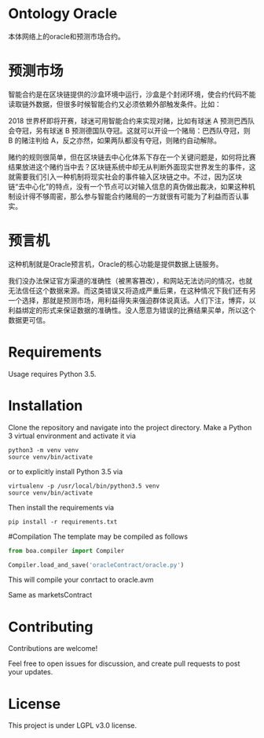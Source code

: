 # Ontology Oracle
本体网络上的oracle和预测市场合约。

# 预测市场
智能合约是在区块链提供的沙盒环境中运行，沙盒是个封闭环境，使合约代码不能读取链外数据，但很多时候智能合约又必须依赖外部触发条件。比如：

2018 世界杯即将开赛，球迷可用智能合约来实现对赌，比如有球迷 A 预测巴西队会夺冠，另有球迷 B 预测德国队夺冠。这就可以开设一个赌局：巴西队夺冠，则 B 的赌注判给 A，反之亦然，如果两队都没有夺冠，则赌约自动解除。

赌约的规则很简单，但在区块链去中心化体系下存在一个关键问题是，如何将比赛结果放进这个赌约当中去？区块链系统中却无从判断外面现实世界发生的事件，这就需要我们引入一种机制将现实社会的事件输入区块链之中。不过，因为区块链“去中心化”的特点，没有一个节点可以对输入信息的真伪做出裁决，如果这种机制设计得不够周密，那么参与智能合约赌局的一方就很有可能为了利益而否认事实。

# 预言机
这种机制就是Oracle预言机，Oracle的核心功能是提供数据上链服务。

我们没办法保证官方渠道的准确性（被黑客篡改），和网站无法访问的情况，也就无法信任这个数据来源。而这类错误又将造成严重后果，在这种情况下我们还有另一个选择，那就是预测市场，用利益得失来强迫群体说真话。人们下注，博弈，以利益绑定的形式来保证数据的准确性。没人愿意为错误的比赛结果买单，所以这个数据更可信。

# Requirements
Usage requires Python 3.5.

# Installation
Clone the repository and navigate into the project directory. Make a Python 3 virtual environment and activate it via

```
python3 -m venv venv
source venv/bin/activate
```

or to explicitly install Python 3.5 via

```
virtualenv -p /usr/local/bin/python3.5 venv
source venv/bin/activate
```
Then install the requirements via

```
pip install -r requirements.txt
```

#Compilation
The template may be compiled as follows

```python
from boa.compiler import Compiler

Compiler.load_and_save('oracleContract/oracle.py')
```
This will compile your conrtact to oracle.avm

Same as marketsContract


# Contributing

Contributions are welcome!

Feel free to open issues for discussion, and create pull requests to post your updates.


# License

This project is under LGPL v3.0 license.
